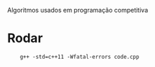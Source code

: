 Algoritmos usados em programação competitiva

# Rodar
```
    g++ -std=c++11 -Wfatal-errors code.cpp
```